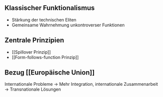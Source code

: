 

Klassischer Funktionalismus
---
- Stärkung der technischen Eliten
- Gemeinsame Wahrnehmung unkontroverser Funktionen


Zentrale Prinzipien
---
- [[Spillover Prinzip]]
- [[Form-follows-function Prinzip]]


Bezug [[Europäische Union]]
---
Internationale Probleme
-> Mehr Integration, internationale Zusammenarbeit
-> Transnationale Lösungen